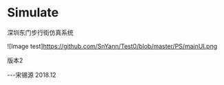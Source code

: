 # Simulate
深圳东门步行街仿真系统

![Image test]https://github.com/SnYann/Test0/blob/master/PS/mainUI.png

版本2

---宋锡源 2018.12
